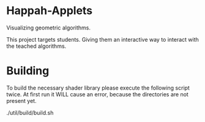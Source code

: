 # Happah-Applets

Visualizing geometric algorithms.

This project targets students. Giving them an interactive way to interact with
the teached algorithms.

# Building

To build the necessary shader library please execute the following script twice.
At first run it WILL cause an error, because the directories are not present
yet.

  ./util/build/build.sh
